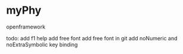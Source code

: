 myPhy
=====

openframework

todo:
add f1 help
add free font
add free font in git
add noNumeric and noExtraSymbolic key binding
